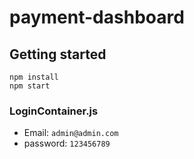 # payment-dashboard


## Getting started

```
npm install
npm start
```

### LoginContainer.js 
* Email: `admin@admin.com`
* password: `123456789`
